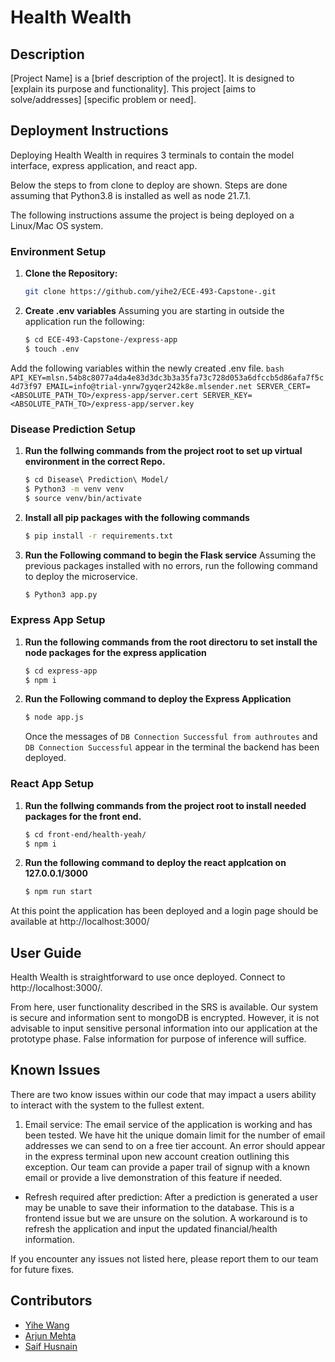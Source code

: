 # Health Wealth

## Description
[Project Name] is a [brief description of the project]. It is designed to [explain its purpose and functionality]. This project [aims to solve/addresses] [specific problem or need].

## Deployment Instructions
Deploying Health Wealth in requires 3 terminals to contain the model interface, express application, and react app.

Below the steps to from clone to deploy are shown. Steps are done assuming that Python3.8 is installed as well as node 21.7.1.

The following instructions assume the project is being deployed on a Linux/Mac OS system. 

### Environment Setup
1. **Clone the Repository:** 
   ```bash
   git clone https://github.com/yihe2/ECE-493-Capstone-.git
   ```
   
2. **Create .env variables** 
Assuming you are starting in outside the application run the following:
    ```bash
    $ cd ECE-493-Capstone-/express-app
    $ touch .env
    ```

Add the following variables within the newly created .env file. 
    ```bash
    API_KEY=mlsn.54b8c8077a4da4e83d3dc3b3a35fa73c728d053a6dfccb5d86afa7f5c4d73f97
    EMAIL=info@trial-ynrw7gyqer242k8e.mlsender.net
    SERVER_CERT=<ABSOLUTE_PATH_TO>/express-app/server.cert
    SERVER_KEY=<ABSOLUTE_PATH_TO>/express-app/server.key
    ```

### Disease Prediction Setup
1. **Run the follwing commands from the project root to set up virtual environment in the correct Repo.**
    ```bash
    $ cd Disease\ Prediction\ Model/
    $ Python3 -m venv venv
    $ source venv/bin/activate
    ```

2. **Install all pip packages with the following commands** 
    ```bash
    $ pip install -r requirements.txt
    ```

3. **Run the Following command to begin the Flask service** 
    Assuming the previous packages installed with no errors, run the following command to deploy the microservice. 
   ```bash
   $ Python3 app.py
   ```

### Express App Setup
1. **Run the following commands from the root directoru to set install the node packages for the express application**
    ```bash
    $ cd express-app
    $ npm i
    ```

2. **Run the Following command to deploy the Express Application** 
    ```bash
    $ node app.js
    ```

    Once the messages of `DB Connection Successful from authroutes` and `DB Connection Successful` appear in the terminal the backend has been deployed.
### React App Setup
1. **Run the follwing commands from the project root to install needed packages for the front end.**
    ```bash
    $ cd front-end/health-yeah/
    $ npm i
    ```
2. **Run the following command to deploy the react applcation on 127.0.0.1/3000** 
    ```bash
    $ npm run start
    ```

At this point the application has been deployed and a login page should be available at http://localhost:3000/

## User Guide
Health Wealth is straightforward to use once deployed. Connect to http://localhost:3000/. 

From here, user functionality described in the SRS is available. Our system is secure and information sent to mongoDB is encrypted. However, it is not advisable to input sensitive personal information into our application at the prototype phase. False information for purpose of inference will suffice. 


## Known Issues

There are two know issues within our code that may impact a users ability to interact with the system to the fullest extent. 

1. Email service: The email service of the application is working and has been tested. We have hit the unique domain limit for the number of email addresses we can send to on a free tier account. An error should appear in the express terminal upon new account creation outlining this exception. Our team can provide a paper trail of signup with a known email or provide a live demonstration of this feature if needed. 
- Refresh required after prediction: After a prediction is generated a user may be unable to save their information to the database. This is a frontend issue but we are unsure on the solution. A workaround is to refresh the application and input the updated financial/health information.

If you encounter any issues not listed here, please report them to our team for future fixes. 

## Contributors
- [Yihe Wang](https://github.com/yihe2)
- [Arjun Mehta](https://github.com/ArjunMehta01)
- [Saif Husnain](https://github.com/2Bronze)
